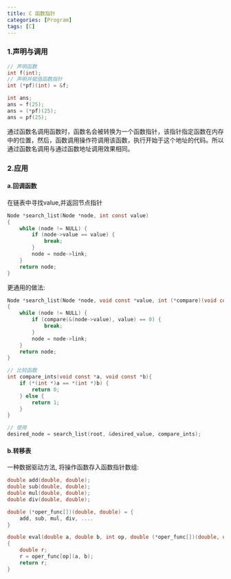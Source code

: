 ```yaml
---
title: C 函数指针
categories: [Program]
tags: [C]
---
```


### 1.声明与调用

``` C
// 声明函数
int f(int);
// 声明并赋值函数指针
int (*pf)(int) = &f;

int ans;
ans = f(25);
ans = (*pf)(25);
ans = pf(25);
```

通过函数名调用函数时，函数名会被转换为一个函数指针，该指针指定函数在内存中的位置，然后，函数调用操作符调用该函数，执行开始于这个地址的代码。所以通过函数名调用与通过函数地址调用效果相同。

### 2.应用

#### a.回调函数

在链表中寻找value,并返回节点指针

``` C
Node *search_list(Node *node, int const value)
{
    while (node != NULL) {
        if (node->value == value) {
            break;
        }
        node = node->link;
    }
    return node;
}
```

更通用的做法:

``` c
Node *search_list(Node *node, void const *value, int (*compare)(void const *, void const *))
{
    while (node != NULL) {
        if (compare(&(node->value), value) == 0) {
            break;
        }
        node = node->link;
    }
    return node;
}

// 比较函数
int compare_ints(void const *a, void const *b){
    if (*(int *)a == *(int *)b) {
        return 0;
    } else {
        return 1;
    }
}

// 使用
desired_node = search_list(root, &desired_value, compare_ints);
```

#### b.转移表

一种数据驱动方法, 将操作函数存入函数指针数组:

``` c
double add(double, double);
double sub(double, double);
double mul(double, double);
double div(double, double);

double (*oper_func[])(double, double) = {
    add, sub, mul, div, ....
}

double eval(double a, double b, int op, double (*oper_func[])(double, double))
{
    double r;
    r = oper_func[op](a, b);
    return r;
}
```
